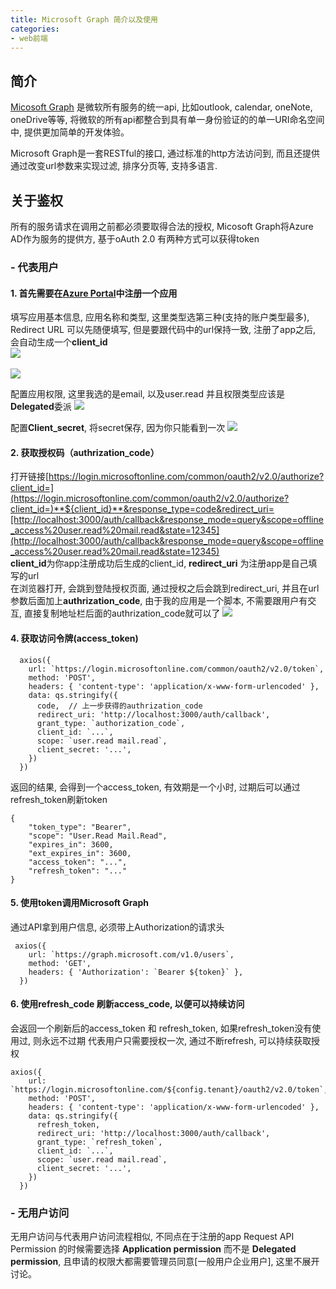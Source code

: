 ```yaml
---
title: Microsoft Graph 简介以及使用
categories: 
- web前端
---
```



## 简介
[Micosoft Graph](https://docs.microsoft.com/zh-cn/graph/auth-v2-service?view=graph-rest-1.0) 是微软所有服务的统一api, 比如outlook, calendar, oneNote, oneDrive等等, 将微软的所有api都整合到具有单一身份验证的的单一URI命名空间中, 提供更加简单的开发体验。

Microsoft Graph是一套RESTful的接口, 通过标准的http方法访问到, 而且还提供通过改变url参数来实现过滤, 排序分页等, 支持多语言.

  

## 关于鉴权

所有的服务请求在调用之前都必须要取得合法的授权, Micosoft Graph将Azure AD作为服务的提供方, 基于oAuth 2.0
有两种方式可以获得token
###  - 代表用户
 ####  1. 首先需要在[Azure Portal](https://portal.azure.com/)中注册一个应用
 填写应用基本信息, 应用名称和类型, 这里类型选第三种(支持的账户类型最多), Redirect URL 可以先随便填写, 但是要跟代码中的url保持一致, 注册了app之后, 会自动生成一个**client_id**<br/>
 ![](/images/MicrosoftGraph/2.png)
<br/>
<br/>
 ![](/images/MicrosoftGraph/haa.png)


配置应用权限, 这里我选的是email, 以及user.read 并且权限类型应该是**Delegated**委派
 ![](/images/MicrosoftGraph/4.png)



配置**Client_secret**, 将secret保存, 因为你只能看到一次
 ![](/images/MicrosoftGraph/5.png)


#### 2. 获取授权码（authrization_code）

打开链接[https://login.microsoftonline.com/common/oauth2/v2.0/authorize?client_id=](https://login.microsoftonline.com/common/oauth2/v2.0/authorize?client_id=)**${client_id}**&response_type=code&redirect_uri=[http://localhost:3000/auth/callback&response_mode=query&scope=offline_access%20user.read%20mail.read&state=12345](http://localhost:3000/auth/callback&response_mode=query&scope=offline_access%20user.read%20mail.read&state=12345) <br/>
**client_id**为你app注册成功后生成的client_id, **redirect_uri** 为注册app是自己填写的url<br/>
在浏览器打开, 会跳到登陆授权页面, 通过授权之后会跳到redirect_uri, 并且在url参数后面加上**authrization_code**, 由于我的应用是一个脚本, 不需要跟用户有交互, 直接复制地址栏后面的authrization_code就可以了
 ![](/images/MicrosoftGraph/auth.png)
#### 4. 获取访问令牌(access_token)
```
  axios({
    url: `https://login.microsoftonline.com/common/oauth2/v2.0/token`,
    method: 'POST',
    headers: { 'content-type': 'application/x-www-form-urlencoded' },
    data: qs.stringify({
      code,  // 上一步获得的authrization_code
      redirect_uri: 'http://localhost:3000/auth/callback',
      grant_type: `authorization_code`,
      client_id: `...`,
      scope: `user.read mail.read`,
      client_secret: '...',
    })
  })
```
返回的结果, 会得到一个access_token, 有效期是一个小时, 过期后可以通过refresh_token刷新token
```
{
    "token_type": "Bearer",
    "scope": "User.Read Mail.Read",
    "expires_in": 3600,
    "ext_expires_in": 3600,
    "access_token": "...",
    "refresh_token": "..."
}
```
#### 5. 使用token调用Microsoft Graph
通过API拿到用户信息, 必须带上Authorization的请求头
```
 axios({
    url: `https://graph.microsoft.com/v1.0/users`,
    method: 'GET',
    headers: { 'Authorization': `Bearer ${token}` },
  })  
```
#### 6. 使用refresh_code 刷新access_code, 以便可以持续访问
会返回一个刷新后的access_token 和 refresh_token, 如果refresh_token没有使用过, 则永远不过期
代表用户只需要授权一次, 通过不断refresh, 可以持续获取授权
```
axios({
    url: `https://login.microsoftonline.com/${config.tenant}/oauth2/v2.0/token`,
    method: 'POST',
    headers: { 'content-type': 'application/x-www-form-urlencoded' },
    data: qs.stringify({
      refresh_token,
      redirect_uri: 'http://localhost:3000/auth/callback',
      grant_type: `refresh_token`,
      client_id: `...`,
      scope: `user.read mail.read`,
      client_secret: '...',
    })
  })
```
###  - 无用户访问
无用户访问与代表用户访问流程相似, 不同点在于注册的app Request API Permission 的时候需要选择 **Application permission** 而不是 **Delegated permission**, 且申请的权限大都需要管理员同意[一般用户企业用户], 这里不展开讨论。


